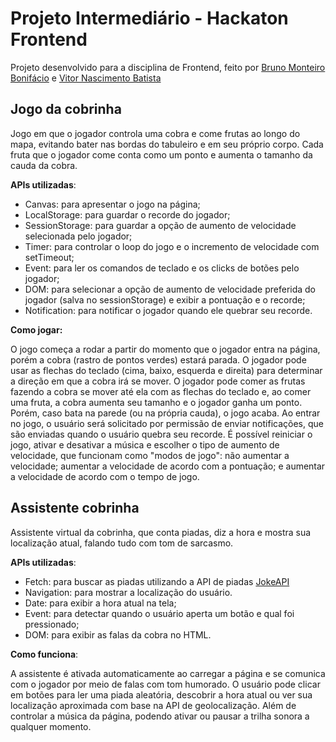 # Projeto Intermediário - Hackaton Frontend
Projeto desenvolvido para a disciplina de Frontend, feito por [Bruno Monteiro Bonifácio](https://github.com/brunomonteirobonifacio) e [Vitor Nascimento Batista](https://github.com/v11kt0r)

## Jogo da cobrinha
Jogo em que o jogador controla uma cobra e come frutas ao longo do mapa, evitando bater nas bordas do tabuleiro e em seu próprio corpo. Cada fruta que o jogador come conta como um ponto e aumenta o tamanho da cauda da cobra.

**APIs utilizadas**:
* Canvas: para apresentar o jogo na página;
* LocalStorage: para guardar o recorde do jogador;
* SessionStorage: para guardar a opção de aumento de velocidade selecionada pelo jogador;
* Timer: para controlar o loop do jogo e o incremento de velocidade com setTimeout;
* Event: para ler os comandos de teclado e os clicks de botões pelo jogador;
* DOM: para selecionar a opção de aumento de velocidade preferida do jogador (salva no sessionStorage) e exibir a pontuação e o recorde;
* Notification: para notificar o jogador quando ele quebrar seu recorde.

**Como jogar:**

O jogo começa a rodar a partir do momento que o jogador entra na página, porém a cobra (rastro de pontos verdes) estará parada. O jogador pode usar as flechas do teclado (cima, baixo, esquerda e direita) para determinar a direção em que a cobra irá se mover. O jogador pode comer as frutas fazendo a cobra se mover até ela com as flechas do teclado e, ao comer uma fruta, a cobra aumenta seu tamanho e o jogador ganha um ponto. Porém, caso bata na parede (ou na própria cauda), o jogo acaba.
Ao entrar no jogo, o usuário será solicitado por permissão de enviar notificações, que são enviadas quando o usuário quebra seu recorde.
É possível reiniciar o jogo, ativar e desativar a música e escolher o tipo de aumento de velocidade, que funcionam como "modos de jogo": não aumentar a velocidade; aumentar a velocidade de acordo com a pontuação; e aumentar a velocidade de acordo com o tempo de jogo.

## Assistente cobrinha
Assistente virtual da cobrinha, que conta piadas, diz a hora e mostra sua localização atual, falando tudo com tom de sarcasmo.

**APIs utilizadas**:
* Fetch: para buscar as piadas utilizando a API de piadas [JokeAPI](https://sv443.net/jokeapi/v2/)
* Navigation: para mostrar a localização do usuário.
* Date: para exibir a hora atual na tela;
* Event: para detectar quando o usuário aperta um botão e qual foi pressionado;
* DOM: para exibir as falas da cobra no HTML.

**Como funciona**:

A assistente é ativada automaticamente ao carregar a página e se comunica com o jogador por meio de falas com tom humorado. O usuário pode clicar em botões para ler uma piada aleatória, descobrir a hora atual ou ver sua localização aproximada com base na API de geolocalização. Além de controlar a música da página, podendo ativar ou pausar a trilha sonora a qualquer momento.


